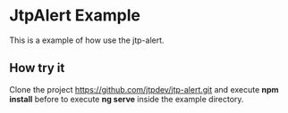 # JtpAlert Example

This is a example of how use the jtp-alert.

## How try it

Clone the project https://github.com/jtpdev/jtp-alert.git and execute **npm install** before to execute **ng serve** inside the example directory.
